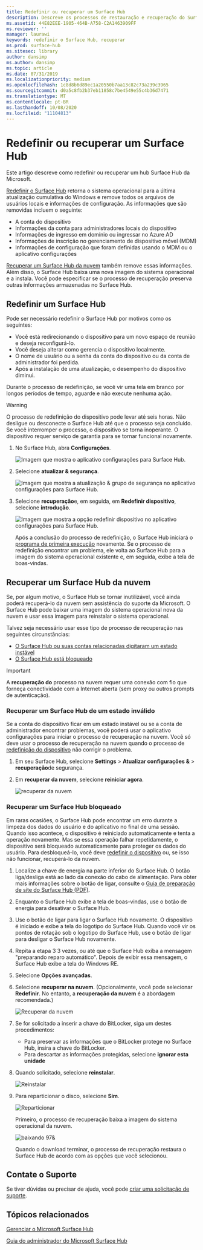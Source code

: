```yaml
---
title: Redefinir ou recuperar um Surface Hub
description: Descreve os processos de restauração e recuperação do Surface Hub e fornece instruções.
ms.assetid: 44E82EEE-1905-464B-A758-C2A1463909FF
ms.reviewer: ''
manager: laurawi
keywords: redefinir o Surface Hub, recuperar
ms.prod: surface-hub
ms.sitesec: library
author: dansimp
ms.author: dansimp
ms.topic: article
ms.date: 07/31/2019
ms.localizationpriority: medium
ms.openlocfilehash: 1c8d8b6d89ec1a20550b7aa13c82c73a239c3965
ms.sourcegitcommit: d0a5c8fb2b37eb11858c7be4549e55c4b36d7471
ms.translationtype: MT
ms.contentlocale: pt-BR
ms.lasthandoff: 10/08/2020
ms.locfileid: "11104813"
---
```

# Redefinir ou recuperar um Surface Hub

Este artigo descreve como redefinir ou recuperar um hub Surface Hub da Microsoft.  

[Redefinir o Surface Hub](#reset-a-surface-hub) retorna o sistema operacional para a última atualização cumulativa do Windows e remove todos os arquivos de usuários locais e informações de configuração. As informações que são removidas incluem o seguinte:

- A conta do dispositivo
- Informações da conta para administradores locais do dispositivo
- Informações de ingresso em domínio ou ingressar no Azure AD
- Informações de inscrição no gerenciamento de dispositivo móvel (MDM)
- Informações de configuração que foram definidas usando o MDM ou o aplicativo configurações

[Recuperar um Surface Hub da nuvem](#recover-a-surface-hub-from-the-cloud) também remove essas informações. Além disso, o Surface Hub baixa uma nova imagem do sistema operacional e a instala. Você pode especificar se o processo de recuperação preserva outras informações armazenadas no Surface Hub.

## Redefinir um Surface Hub

Pode ser necessário redefinir o Surface Hub por motivos como os seguintes:

- Você está redirecionando o dispositivo para um novo espaço de reunião e deseja reconfigurá-lo.
- Você deseja alterar como gerencia o dispositivo localmente.
- O nome de usuário ou a senha da conta do dispositivo ou da conta de administrador foi perdida.
- Após a instalação de uma atualização, o desempenho do dispositivo diminui.

Durante o processo de redefinição, se você vir uma tela em branco por longos períodos de tempo, aguarde e não execute nenhuma ação.

> [!WARNING]
> O processo de redefinição do dispositivo pode levar até seis horas. Não desligue ou desconecte o Surface Hub até que o processo seja concluído. Se você interromper o processo, o dispositivo se torna inoperante. O dispositivo requer serviço de garantia para se tornar funcional novamente.

1. No Surface Hub, abra **Configurações**.

   ![Imagem que mostra o aplicativo configurações para Surface Hub.](images/sh-settings.png)

1. Selecione **atualizar & segurança**.

   ![Imagem que mostra a atualização & grupo de segurança no aplicativo configurações para Surface Hub.](images/sh-settings-update-security.png)

1. Selecione **recuperação**e, em seguida, em **Redefinir dispositivo**, selecione **introdução**.

   ![Imagem que mostra a opção redefinir dispositivo no aplicativo configurações para Surface Hub.](images/sh-settings-reset-device.png)

   Após a conclusão do processo de redefinição, o Surface Hub iniciará o [programa de primeira execução](first-run-program-surface-hub.md) novamente. Se o processo de redefinição encontrar um problema, ele volta ao Surface Hub para a imagem do sistema operacional existente e, em seguida, exibe a tela de boas-vindas.

<span id="cloud-recovery" />

## Recuperar um Surface Hub da nuvem

Se, por algum motivo, o Surface Hub se tornar inutilizável, você ainda poderá recuperá-lo da nuvem sem assistência do suporte da Microsoft. O Surface Hub pode baixar uma imagem do sistema operacional nova da nuvem e usar essa imagem para reinstalar o sistema operacional.

Talvez seja necessário usar esse tipo de processo de recuperação nas seguintes circunstâncias:

- [O Surface Hub ou suas contas relacionadas digitaram um estado instável](#recover-a-surface-hub-in-a-bad-state)
- [O Surface Hub está bloqueado](#recover-a-locked-surface-hub)

>[!IMPORTANT]
>A **recuperação do** processo na nuvem requer uma conexão com fio que forneça conectividade com a Internet aberta (sem proxy ou outros prompts de autenticação).

### Recuperar um Surface Hub de um estado inválido

Se a conta do dispositivo ficar em um estado instável ou se a conta de administrador encontrar problemas, você poderá usar o aplicativo configurações para iniciar o processo de recuperação na nuvem. Você só deve usar o processo de recuperação na nuvem quando o processo de [redefinição do dispositivo](#reset-a-surface-hub) não corrigir o problema.

1. Em seu Surface Hub, selecione **Settings** &gt; **Atualizar configurações &** &gt; **recuperação**de segurança.

1. Em **recuperar da nuvem**, selecione **reiniciar agora**.

   ![recuperar da nuvem](images/recover-from-the-cloud.png)

### Recuperar um Surface Hub bloqueado

Em raras ocasiões, o Surface Hub pode encontrar um erro durante a limpeza dos dados do usuário e do aplicativo no final de uma sessão. Quando isso acontece, o dispositivo é reiniciado automaticamente e tenta a operação novamente. Mas se essa operação falhar repetidamente, o dispositivo será bloqueado automaticamente para proteger os dados do usuário. Para desbloqueá-lo, você deve [redefinir o dispositivo](#reset-a-surface-hub) ou, se isso não funcionar, recuperá-lo da nuvem.

1. Localize a chave de energia na parte inferior do Surface Hub. O botão liga/desliga está ao lado da conexão do cabo de alimentação. Para obter mais informações sobre o botão de ligar, consulte o [Guia de preparação de site do Surface Hub (PDF)](surface-hub-site-readiness-guide.md).

1. Enquanto o Surface Hub exibe a tela de boas-vindas, use o botão de energia para desativar o Surface Hub.

1. Use o botão de ligar para ligar o Surface Hub novamente. O dispositivo é iniciado e exibe a tela do logotipo do Surface Hub. Quando você vir os pontos de rotação sob o logotipo do Surface Hub, use o botão de ligar para desligar o Surface Hub novamente.  

1. Repita a etapa 3 3 vezes, ou até que o Surface Hub exiba a mensagem "preparando reparo automático". Depois de exibir essa mensagem, o Surface Hub exibe a tela do Windows RE.

1. Selecione **Opções avançadas**.

1. Selecione **recuperar na nuvem**. (Opcionalmente, você pode selecionar **Redefinir**. No entanto, a **recuperação da nuvem** é a abordagem recomendada.)

   ![Recuperar da nuvem](images/recover-from-cloud.png)
1. Se for solicitado a inserir a chave do BitLocker, siga um destes procedimentos:

   - Para preservar as informações que o BitLocker protege no Surface Hub, insira a chave do BitLocker.
   - Para descartar as informações protegidas, selecione **ignorar esta unidade**  

1. Quando solicitado, selecione **reinstalar**.

    ![Reinstalar](images/reinstall.png)

1. Para reparticionar o disco, selecione **Sim**.

   ![Reparticionar](images/repartition.png)

   Primeiro, o processo de recuperação baixa a imagem do sistema operacional da nuvem.  

   ![baixando 97&](images/recover-progress.png)

   Quando o download terminar, o processo de recuperação restaura o Surface Hub de acordo com as opções que você selecionou.
   

## Contate o Suporte

Se tiver dúvidas ou precisar de ajuda, você pode [criar uma solicitação de suporte](https://support.microsoft.com/supportforbusiness/productselection).


## Tópicos relacionados

[Gerenciar o Microsoft Surface Hub](manage-surface-hub.md)

[Guia do administrador do Microsoft Surface Hub](surface-hub-administrators-guide.md)
